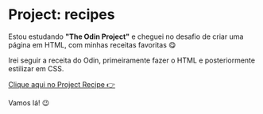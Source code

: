 
# Project: recipes

Estou estudando **"The Odin Project"** e cheguei no desafio de criar uma página em HTML, com minhas receitas favoritas :yum:

Irei seguir a receita do Odin, primeiramente fazer o HTML e posteriormente estilizar em CSS.

[Clique aqui no Project Recipe :point_right:](https://www.theodinproject.com/lessons/foundations-recipes)

Vamos lá! :wink:
